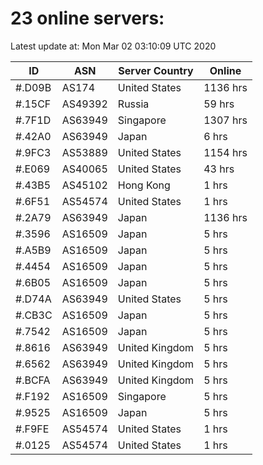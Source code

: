 # 23 online servers:

Latest update at: Mon Mar 02 03:10:09 UTC 2020

| ID | ASN | Server Country | Online |
| -- | --- | -------------- | ------ |
| #.D09B | AS174 | United States | 1136 hrs |
| #.15CF | AS49392 | Russia | 59 hrs |
| #.7F1D | AS63949 | Singapore | 1307 hrs |
| #.42A0 | AS63949 | Japan | 6 hrs |
| #.9FC3 | AS53889 | United States | 1154 hrs |
| #.E069 | AS40065 | United States | 43 hrs |
| #.43B5 | AS45102 | Hong Kong | 1 hrs |
| #.6F51 | AS54574 | United States | 1 hrs |
| #.2A79 | AS63949 | Japan | 1136 hrs |
| #.3596 | AS16509 | Japan | 5 hrs |
| #.A5B9 | AS16509 | Japan | 5 hrs |
| #.4454 | AS16509 | Japan | 5 hrs |
| #.6B05 | AS16509 | Japan | 5 hrs |
| #.D74A | AS63949 | United States | 5 hrs |
| #.CB3C | AS16509 | Japan | 5 hrs |
| #.7542 | AS16509 | Japan | 5 hrs |
| #.8616 | AS63949 | United Kingdom | 5 hrs |
| #.6562 | AS63949 | United Kingdom | 5 hrs |
| #.BCFA | AS63949 | United Kingdom | 5 hrs |
| #.F192 | AS16509 | Singapore | 5 hrs |
| #.9525 | AS16509 | Japan | 5 hrs |
| #.F9FE | AS54574 | United States | 1 hrs |
| #.0125 | AS54574 | United States | 1 hrs |

